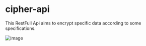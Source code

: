 # cipher-api
This RestFull Api aims to encrypt specific data according to some specifications.

![image](https://github.com/matheuuspalma/cipher-api/assets/62304540/c33388fd-e531-442a-9f2e-0e995c0507c7)
